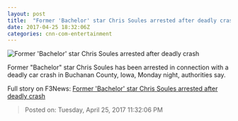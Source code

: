 ```yaml
---
layout: post
title:  "Former 'Bachelor' star Chris Soules arrested after deadly crash"
date: 2017-04-25 18:32:06Z
categories: cnn-com-entertainment
---
```


![Former 'Bachelor' star Chris Soules arrested after deadly crash](http://i2.cdn.cnn.com/cnnnext/dam/assets/170425105447-chris-soules-super-tease.jpg)

Former "Bachelor" star Chris Soules has been arrested in connection with a deadly car crash in Buchanan County, Iowa, Monday night, authorities say.


Full story on F3News: [Former 'Bachelor' star Chris Soules arrested after deadly crash](http://www.f3nws.com/n/nDzEsE)

> Posted on: Tuesday, April 25, 2017 11:32:06 PM
